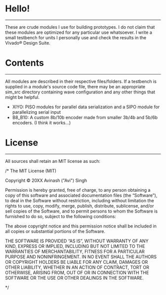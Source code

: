 # Hello!
---
These are crude modules I use for building prototypes. I do not claim that these modules are optimized for any particular use whatsoever. I write a small testbench for units I personally use and check the results in the Vivado® Design Suite.

# Contents
---
All modules are described in their respective files/folders. If a testbench is supplied in a module's source code file, there may be an appropriate sim_src directory containing wave configuration and any other things that might be helpful.
 
- XIYO: PISO modules for parallel data serialization and a SIPO module for parallelizing serial input
- B8_B10: A custom 8b/10b encoder made from smaller 3b/4b and 5b/6b encoders. (I think it works...)

# License
---

All sources shall retain an MIT license as such:

/*
The MIT License (MIT)

Copyright © 20XX Avinash ("Avi") Singh

Permission is hereby granted, free of charge, to any person obtaining a copy of this software and associated documentation files (the “Software”), to deal in the Software without restriction, including without limitation the rights to use, copy, modify, merge, publish, distribute, sublicense, and/or sell copies of the Software, and to permit persons to whom the Software is furnished to do so, subject to the following conditions:

The above copyright notice and this permission notice shall be included in all copies or substantial portions of the Software.

THE SOFTWARE IS PROVIDED “AS IS”, WITHOUT WARRANTY OF ANY KIND, EXPRESS OR IMPLIED, INCLUDING BUT NOT LIMITED TO THE WARRANTIES OF MERCHANTABILITY, FITNESS FOR A PARTICULAR PURPOSE AND NONINFRINGEMENT. IN NO EVENT SHALL THE AUTHORS OR COPYRIGHT HOLDERS BE LIABLE FOR ANY CLAIM, DAMAGES OR OTHER LIABILITY, WHETHER IN AN ACTION OF CONTRACT, TORT OR OTHERWISE, ARISING FROM, OUT OF OR IN CONNECTION WITH THE SOFTWARE OR THE USE OR OTHER DEALINGS IN THE SOFTWARE.

*/